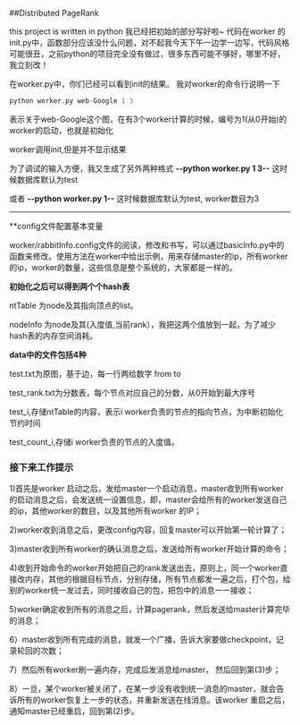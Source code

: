 ##Distributed PageRank

this project is written in python
我已经把初始的部分写好啦~
代码在worker 的init.py中，函数部分应该没什么问题，对不起我今天下午一边学一边写，代码风格可能很丑，之前python的项目完全没有做过，很多东西可能不够好，哪里不好，我立刻改！

在worker.py中，你们已经可以看到init的结果。
我对worker的命令行说明一下
``` python
python worker.py web-Google 1 3
```
表示关于web-Google这个图，在有3个worker计算的时候，编号为1(从0开始)的worker的启动，也就是初始化

worker调用init,但是并不显示结果

为了调试的输入方便，我又生成了另外两种格式  **--python worker.py 1 3--**    这时候数据库默认为test

或者 **--python worker.py 1--** 这时候数据库默认为test, worker数目为3

---
**config文件配置基本变量

worker/rabbitInfo.config文件的阅读，修改和书写，可以通过basicInfo.py中的函数来修改。使用方法在worker中给出示例，用来存储master的ip，所有worker的ip，worker的数量，这些信息是整个系统的，大家都是一样的。

**初始化之后可以得到两个个hash表**

ntTable 为node及其指向顶点的list。

nodeInfo 为node及其(入度值,当前rank），我把这两个值放到一起，为了减少hash表的内存空间消耗。


**data中的文件包括4种**

test.txt为原图，基于边，每一行两给数字 from to

test_rank.txt为分数表，每个节点对应自己的分数，从0开始到最大序号

test_i,存储ntTable的内容，表示i worker负责的节点的指向节点，为中断初始化节约时间

test_count_i,存储i worker负责的节点的入度值。

### 接下来工作提示

1)首先是worker 启动之后，发给master一个启动消息，master收到所有worker的启动消息之后，会发送统一设置信息，即，master会给所有的worker发送自己的ip，其他worker的数目，以及其他所有worker 的IP；

2)worker收到消息之后，更改config内容，回复master可以开始第一轮计算了；

3)master收到所有worker的确认消息之后，发送给所有worker开始计算的命令；

4)收到开始命令的worker开始把自己的rank发送出去，原则上，同一个worker直接改内存，其他的根据目标节点，分别存储，所有节点都发一遍之后，打个包，给别的worker统一发过去，同时接收自己的包，把包中的消息一一接收；

5)worker确定收到所有的消息之后，计算pagerank，然后发送给master计算完毕的消息；

6）master收到所有完成的消息，就发一个广播，告诉大家要做checkpoint，记录轮回的次数；

7）然后所有worker刷一遍内存，完成后发消息给master， 然后回到第(3)步；

8）一旦，某个worker被关闭了，在某一步没有收到统一消息的master，就会告诉所有的worker恢复上一步的状态，并重新发送在线消息。该worker 重启之后，通知master已经重启，回到第(2)步。




